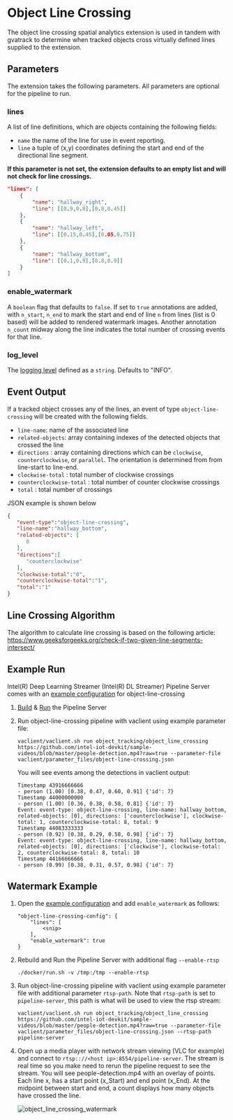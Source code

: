 # Object Line Crossing
The object line crossing spatial analytics extension is used in tandem with gvatrack to determine when tracked objects cross virtually defined lines supplied to the extension.

## Parameters
The extension takes the following parameters. All parameters are optional for the pipeline to run.

### lines
A list of line definitions, which are objects containing the following fields:
* `name` the name of the line for use in event reporting.
* `line` a tuple of (x,y) coordinates defining the start and end of the directional line segment.

**If this parameter is not set, the extension defaults to an empty list and will not check for line crossings.**

```json
"lines": [
    {
        "name": "hallway_right",
        "line": [[0.9,0.8],[0.8,0.45]]
    },
    {
        "name": "hallway_left",
        "line": [[0.15,0.45],[0.05,0.75]]
    },
    {
        "name": "hallway_bottom",
        "line": [[0.1,0.9],[0.8,0.9]]
    }
]
```
### enable_watermark
A `boolean` flag that defaults to `false`. If set to `true` annotations are added, with `n_start`, `n_end` to mark the start and end of line `n` from lines (list is 0 based) will be added to rendered watermark images. Another annotation `n_count` midway along the line indicates the total number of crossing events for that line.

### log_level
The [logging level](https://docs.python.org/3.8/library/logging.html#logging-levels) defined as a `string`. Defaults to "INFO".

## Event Output
If a tracked object crosses any of the lines, an event of type `object-line-crossing` will be created with the following fields.
* `line-name`: name of the associated line
* `related-objects`: array containing indexes of the detected objects that crossed the line
* `directions` : array containing directions which can be `clockwise`, `counterclockwise`, or `parallel`. The orientation is determined from from line-start to line-end.
* `clockwise-total` : total number of clockwise crossings
* `counterclockwise-total` : total number of counter clockwise crossings
* `total` : total number of crossings

JSON example is shown below

```json
{
   "event-type":"object-line-crossing",
   "line-name":"hallway_bottom",
   "related-objects": [
      0
   ],
   "directions":[
      "counterclockwise"
   ],
   "clockwise-total":"0",
   "counterclockwise-total":"1",
   "total":"1"
}
```

## Line Crossing Algorithm
The algorithm to calculate line crossing is based on the following article:
https://www.geeksforgeeks.org/check-if-two-given-line-segments-intersect/

## Example Run
Intel(R) Deep Learning Streamer (Intel(R) DL Streamer) Pipeline Server comes with an [example configuration](../../vaclient/parameter_files/object-line-crossing.json) for object-line-crossing

1. [Build](../../README.md#building-the-microservice) & [Run](../../README.md#running-the-microservice) the Pipeline Server

2. Run object-line-crossing pipeline with vaclient using example parameter file:
    ```
    vaclient/vaclient.sh run object_tracking/object_line_crossing https://github.com/intel-iot-devkit/sample-videos/blob/master/people-detection.mp4?raw=true --parameter-file vaclient/parameter_files/object-line-crossing.json
    ```
    You will see events among the detections in vaclient output:
    ```
    Timestamp 43916666666
    - person (1.00) [0.38, 0.47, 0.60, 0.91] {'id': 7}
    Timestamp 44000000000
    - person (1.00) [0.36, 0.38, 0.58, 0.81] {'id': 7}
    Event: event-type: object-line-crossing, line-name: hallway_bottom, related-objects: [0], directions: ['counterclockwise'], clockwise-total: 1, counterclockwise-total: 8, total: 9
    Timestamp 44083333333
    - person (0.92) [0.38, 0.29, 0.58, 0.98] {'id': 7}
    Event: event-type: object-line-crossing, line-name: hallway_bottom, related-objects: [0], directions: ['clockwise'], clockwise-total: 2, counterclockwise-total: 8, total: 10
    Timestamp 44166666666
    - person (0.99) [0.38, 0.31, 0.57, 0.98] {'id': 7}
    ```

## Watermark Example
1. Open the [example configuration](../../vaclient/parameter_files/object-line-crossing.json) and add `enable_watermark` as follows:
    ```
    "object-line-crossing-config": {
        "lines": [
            <snip>
        ],
        "enable_watermark": true
    }
    ```
2. Rebuild and Run the Pipeline Server with additional flag `--enable-rtsp`
    ```
    ./docker/run.sh -v /tmp:/tmp --enable-rtsp

3. Run object-line-crossing pipeline with vaclient using example parameter file with additional parameter `rtsp-path`. Note that `rtsp-path` is set to `pipeline-server`, this path is    what will be used to view the rtsp stream:
    ```
    vaclient/vaclient.sh run object_tracking/object_line_crossing https://github.com/intel-iot-devkit/sample-videos/blob/master/people-detection.mp4?raw=true --parameter-file vaclient/parameter_files/object-line-crossing.json --rtsp-path pipeline-server
    ```

4. Open up a media player with network stream viewing (VLC for example) and connect to `rtsp:://<host ip>:8554/pipeline-server`. The stream is real time so you make need to rerun the pipeline request to see the stream. You will see people-detection.mp4 with an overlay of points. Each line x, has a start point (x_Start) and end point (x_End). At the midpoint between start and end, a count displays how many objects have crossed the line.

    ![object_line_crossing_watermark](object_line_crossing_watermark.png)